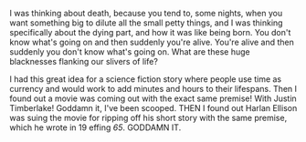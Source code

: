 I was thinking about death, because you tend to, some nights, when you want something big to dilute all the small petty things, and I was thinking specifically about the dying part, and how it was like being born. You don't know what's going on and then suddenly you're alive. You're alive and then suddenly you don't know what's going on. What are these huge blacknesses flanking our slivers of life?

I had this great idea for a science fiction story where people use time as currency and would work to add minutes and hours to their lifespans. Then I found out a movie was coming out with the exact same premise! With Justin Timberlake! Goddamn it, I've been scooped. THEN I found out Harlan Ellison was suing the movie for ripping off his short story with the same premise, which he wrote in 19 effing <i>65</i>. GODDAMN IT.

